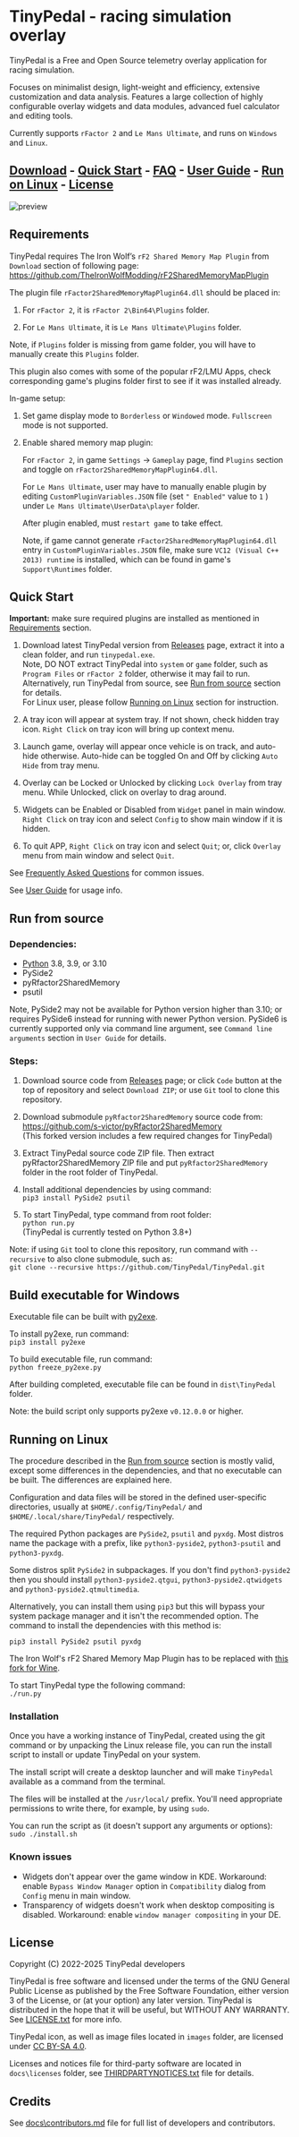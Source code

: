 # TinyPedal - racing simulation overlay

TinyPedal is a Free and Open Source telemetry overlay application for racing simulation.

Focuses on minimalist design, light-weight and efficiency, extensive customization and data analysis. Features a large collection of highly configurable overlay widgets and data modules, advanced fuel calculator and editing tools.

Currently supports `rFactor 2` and `Le Mans Ultimate`, and runs on `Windows` and `Linux`.

[Download](https://github.com/TinyPedal/TinyPedal/releases) -
[Quick Start](#quick-start) -
[FAQ](https://github.com/TinyPedal/TinyPedal/wiki/Frequently-Asked-Questions) -
[User Guide](https://github.com/TinyPedal/TinyPedal/wiki/User-Guide) -
[Run on Linux](#running-on-linux) -
[License](#license)
---

![preview](https://user-images.githubusercontent.com/21177177/282278970-b806bf02-a83d-4baa-8b45-0ca10f28f775.png)

## Requirements

TinyPedal requires The Iron Wolf’s `rF2 Shared Memory Map Plugin` from `Download` section of following page:  
https://github.com/TheIronWolfModding/rF2SharedMemoryMapPlugin

The plugin file `rFactor2SharedMemoryMapPlugin64.dll` should be placed in:

1. For `rFactor 2`, it is `rFactor 2\Bin64\Plugins` folder.

2. For `Le Mans Ultimate`, it is `Le Mans Ultimate\Plugins` folder.

Note, if `Plugins` folder is missing from game folder, you will have to manually create this `Plugins` folder.

This plugin also comes with some of the popular rF2/LMU Apps, check corresponding game's plugins folder first to see if it was installed already.

In-game setup:

1. Set game display mode to `Borderless` or `Windowed` mode. `Fullscreen` mode is not supported.

2. Enable shared memory map plugin:

    For `rFactor 2`, in game `Settings` -> `Gameplay` page, find `Plugins` section and toggle on `rFactor2SharedMemoryMapPlugin64.dll`.

    For `Le Mans Ultimate`, user may have to manually enable plugin by editing `CustomPluginVariables.JSON` file (set `" Enabled"` value to `1` ) under `Le Mans Ultimate\UserData\player` folder.

    After plugin enabled, must `restart game` to take effect.

    Note, if game cannot generate `rFactor2SharedMemoryMapPlugin64.dll` entry in `CustomPluginVariables.JSON` file, make sure `VC12 (Visual C++ 2013) runtime` is installed, which can be found in game's `Support\Runtimes` folder.

## Quick Start

**Important:** make sure required plugins are installed as mentioned in [Requirements](#requirements) section.

1. Download latest TinyPedal version from [Releases](https://github.com/TinyPedal/TinyPedal/releases) page, extract it into a clean folder, and run `tinypedal.exe`.  
Note, DO NOT extract TinyPedal into `system` or `game` folder, such as `Program Files` or `rFactor 2` folder, otherwise it may fail to run.  
Alternatively, run TinyPedal from source, see [Run from source](#run-from-source) section for details.  
For Linux user, please follow [Running on Linux](#running-on-linux) section for instruction.  

2. A tray icon will appear at system tray. If not shown, check hidden tray icon. `Right Click` on tray icon will bring up context menu.

3. Launch game, overlay will appear once vehicle is on track, and auto-hide otherwise. Auto-hide can be toggled On and Off by clicking `Auto Hide` from tray menu.

4. Overlay can be Locked or Unlocked by clicking `Lock Overlay` from tray menu. While Unlocked, click on overlay to drag around.

5. Widgets can be Enabled or Disabled from `Widget` panel in main window. `Right Click` on tray icon and select `Config` to show main window if it is hidden.

6. To quit APP, `Right Click` on tray icon and select `Quit`; or, click `Overlay` menu from main window and select `Quit`.

See [Frequently Asked Questions](https://github.com/TinyPedal/TinyPedal/wiki/Frequently-Asked-Questions) for common issues.

See [User Guide](https://github.com/TinyPedal/TinyPedal/wiki/User-Guide) for usage info.

## Run from source

### Dependencies:
* [Python](https://www.python.org/) 3.8, 3.9, or 3.10
* PySide2
* pyRfactor2SharedMemory
* psutil

Note, PySide2 may not be available for Python version higher than 3.10; or requires PySide6 instead for running with newer Python version. PySide6 is currently supported only via command line argument, see `Command line arguments` section in `User Guide` for details.

### Steps:

1. Download source code from [Releases](https://github.com/TinyPedal/TinyPedal/releases) page; or click `Code` button at the top of repository and select `Download ZIP`; or use `Git` tool to clone this repository.

2. Download submodule `pyRfactor2SharedMemory` source code from:  
https://github.com/s-victor/pyRfactor2SharedMemory  
(This forked version includes a few required changes for TinyPedal)

3. Extract TinyPedal source code ZIP file. Then extract pyRfactor2SharedMemory ZIP file and put `pyRfactor2SharedMemory` folder in the root folder of TinyPedal.

4. Install additional dependencies by using command:  
`pip3 install PySide2 psutil`  

5. To start TinyPedal, type command from root folder:  
`python run.py`  
(TinyPedal is currently tested on Python 3.8+)

Note: if using `Git` tool to clone this repository, run command with `--recursive` to also clone submodule, such as:  
`git clone --recursive https://github.com/TinyPedal/TinyPedal.git`

## Build executable for Windows

Executable file can be built with [py2exe](http://www.py2exe.org).

To install py2exe, run command:  
`pip3 install py2exe`

To build executable file, run command:  
`python freeze_py2exe.py`

After building completed, executable file can be found in `dist\TinyPedal` folder.

Note: the build script only supports py2exe `v0.12.0.0` or higher.

## Running on Linux

The procedure described in the [Run from source](#run-from-source) section is mostly valid,
except some differences in the dependencies, and that no executable can be
built. The differences are explained here.

Configuration and data files will be stored in the defined user-specific
directories, usually at `$HOME/.config/TinyPedal/` and
`$HOME/.local/share/TinyPedal/` respectively.

The required Python packages are `PySide2`, `psutil` and `pyxdg`. Most distros
name the package with a prefix, like `python3-pyside2`, `python3-psutil` and
`python3-pyxdg`.

Some distros split `PySide2` in subpackages. If you don't find
`python3-pyside2` then you should install `python3-pyside2.qtgui`,
`python3-pyside2.qtwidgets` and `python3-pyside2.qtmultimedia`.

Alternatively, you can install them using `pip3` but this will bypass your
system package manager and it isn't the recommended option. The command to
install the dependencies with this method is:

`pip3 install PySide2 psutil pyxdg`

The Iron Wolf's rF2 Shared Memory Map Plugin has to be replaced with [this fork
for
Wine](https://github.com/schlegp/rF2SharedMemoryMapPlugin_Wine/blob/master/build).

To start TinyPedal type the following command:  
`./run.py`

### Installation

Once you have a working instance of TinyPedal, created using the git command or
by unpacking the Linux release file, you can run the install script to install
or update TinyPedal on your system.

The install script will create a desktop launcher and will make `TinyPedal`
available as a command from the terminal.

The files will be installed at the `/usr/local/` prefix. You'll need
appropriate permissions to write there, for example, by using `sudo`.

You can run the script as (it doesn't support any arguments or options):  
`sudo ./install.sh`

### Known issues

- Widgets don't appear over the game window in KDE. Workaround: enable `Bypass Window Manager` option in `Compatibility` dialog from `Config` menu in main window.
- Transparency of widgets doesn't work when desktop compositing is disabled. Workaround: enable `window manager compositing` in your DE.

## License

Copyright (C) 2022-2025 TinyPedal developers

TinyPedal is free software and licensed under the terms of the GNU General Public License as published by the Free Software Foundation, either version 3 of the License, or (at your option) any later version. TinyPedal is distributed in the hope that it will be useful, but WITHOUT ANY WARRANTY. See [LICENSE.txt](./LICENSE.txt) for more info.

TinyPedal icon, as well as image files located in `images` folder, are licensed under [CC BY-SA 4.0](https://creativecommons.org/licenses/by-sa/4.0/).

Licenses and notices file for third-party software are located in `docs\licenses` folder, see [THIRDPARTYNOTICES.txt](./docs/licenses/THIRDPARTYNOTICES.txt) file for details.

## Credits

See [docs\contributors.md](./docs/contributors.md) file for full list of developers and contributors.
